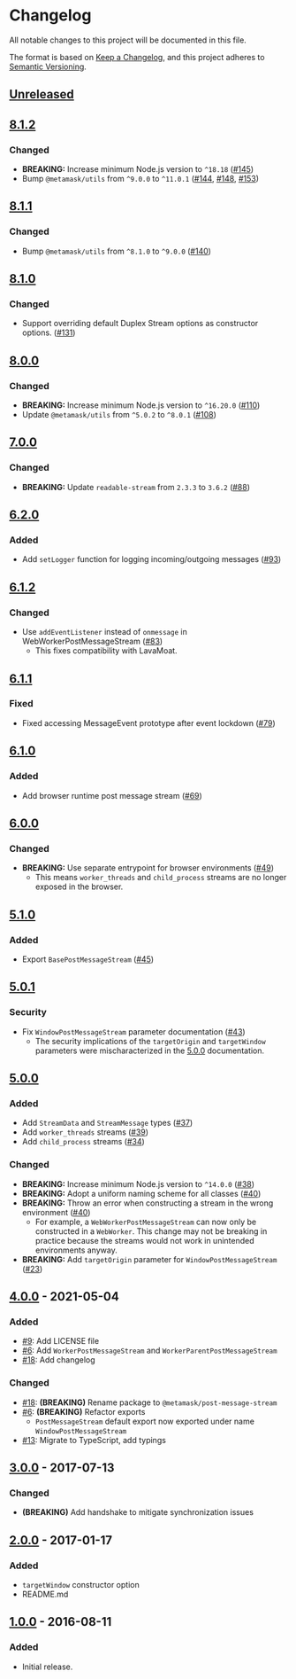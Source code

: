 # Changelog

All notable changes to this project will be documented in this file.

The format is based on [Keep a Changelog](https://keepachangelog.com/en/1.0.0/),
and this project adheres to [Semantic Versioning](https://semver.org/spec/v2.0.0.html).

## [Unreleased]

## [8.1.2]

### Changed

- **BREAKING:** Increase minimum Node.js version to `^18.18` ([#145](https://github.com/MetaMask/post-message-stream/pull/145))
- Bump `@metamask/utils` from `^9.0.0` to `^11.0.1` ([#144](https://github.com/MetaMask/post-message-stream/pull/144), [#148](https://github.com/MetaMask/post-message-stream/pull/148), [#153](https://github.com/MetaMask/post-message-stream/pull/153))

## [8.1.1]

### Changed

- Bump `@metamask/utils` from `^8.1.0` to `^9.0.0` ([#140](https://github.com/MetaMask/post-message-stream/pull/140))

## [8.1.0]

### Changed

- Support overriding default Duplex Stream options as constructor options. ([#131](https://github.com/MetaMask/post-message-stream/pull/131))

## [8.0.0]

### Changed

- **BREAKING:** Increase minimum Node.js version to `^16.20.0` ([#110](https://github.com/MetaMask/post-message-stream/pull/110))
- Update `@metamask/utils` from `^5.0.2` to `^8.0.1` ([#108](https://github.com/MetaMask/post-message-stream/pull/108))

## [7.0.0]

### Changed

- **BREAKING:** Update `readable-stream` from `2.3.3` to `3.6.2` ([#88](https://github.com/MetaMask/post-message-stream/pull/88))

## [6.2.0]

### Added

- Add `setLogger` function for logging incoming/outgoing messages ([#93](https://github.com/MetaMask/post-message-stream/pull/93))

## [6.1.2]

### Changed

- Use `addEventListener` instead of `onmessage` in WebWorkerPostMessageStream ([#83](https://github.com/MetaMask/post-message-stream/pull/83))
  - This fixes compatibility with LavaMoat.

## [6.1.1]

### Fixed

- Fixed accessing MessageEvent prototype after event lockdown ([#79](https://github.com/MetaMask/post-message-stream/pull/79))

## [6.1.0]

### Added

- Add browser runtime post message stream ([#69](https://github.com/MetaMask/post-message-stream/pull/69))

## [6.0.0]

### Changed

- **BREAKING:** Use separate entrypoint for browser environments ([#49](https://github.com/MetaMask/post-message-stream/pull/49))
  - This means `worker_threads` and `child_process` streams are no longer exposed in the browser.

## [5.1.0]

### Added

- Export `BasePostMessageStream` ([#45](https://github.com/MetaMask/post-message-stream/pull/45))

## [5.0.1]

### Security

- Fix `WindowPostMessageStream` parameter documentation ([#43](https://github.com/MetaMask/post-message-stream/pull/43))
  - The security implications of the `targetOrigin` and `targetWindow` parameters were mischaracterized in the [5.0.0] documentation.

## [5.0.0]

### Added

- Add `StreamData` and `StreamMessage` types ([#37](https://github.com/MetaMask/post-message-stream/pull/37))
- Add `worker_threads` streams ([#39](https://github.com/MetaMask/post-message-stream/pull/39))
- Add `child_process` streams ([#34](https://github.com/MetaMask/post-message-stream/pull/34))

### Changed

- **BREAKING:** Increase minimum Node.js version to `^14.0.0` ([#38](https://github.com/MetaMask/post-message-stream/pull/38))
- **BREAKING:** Adopt a uniform naming scheme for all classes ([#40](https://github.com/MetaMask/post-message-stream/pull/40))
- **BREAKING:** Throw an error when constructing a stream in the wrong environment ([#40](https://github.com/MetaMask/post-message-stream/pull/40))
  - For example, a `WebWorkerPostMessageStream` can now only be constructed in a `WebWorker`. This change may not be breaking in practice because the streams would not work in unintended environments anyway.
- **BREAKING:** Add `targetOrigin` parameter for `WindowPostMessageStream` ([#23](https://github.com/MetaMask/post-message-stream/pull/23))

## [4.0.0] - 2021-05-04

### Added

- [#9](https://github.com/MetaMask/post-message-stream.git/pull/9): Add LICENSE file
- [#6](https://github.com/MetaMask/post-message-stream.git/pull/6): Add `WorkerPostMessageStream` and `WorkerParentPostMessageStream`
- [#18](https://github.com/MetaMask/post-message-stream.git/pull/18): Add changelog

### Changed

- [#18](https://github.com/MetaMask/post-message-stream.git/pull/18): **(BREAKING)** Rename package to `@metamask/post-message-stream`
- [#6](https://github.com/MetaMask/post-message-stream.git/pull/6): **(BREAKING)** Refactor exports
  - `PostMessageStream` default export now exported under name `WindowPostMessageStream`
- [#13](https://github.com/MetaMask/post-message-stream.git/pull/13): Migrate to TypeScript, add typings

## [3.0.0] - 2017-07-13

### Changed

- **(BREAKING)** Add handshake to mitigate synchronization issues

## [2.0.0] - 2017-01-17

### Added

- `targetWindow` constructor option
- README.md

## [1.0.0] - 2016-08-11

### Added

- Initial release.

[Unreleased]: https://github.com/MetaMask/post-message-stream/compare/v8.1.2...HEAD
[8.1.2]: https://github.com/MetaMask/post-message-stream/compare/v8.1.1...v8.1.2
[8.1.1]: https://github.com/MetaMask/post-message-stream/compare/v8.1.0...v8.1.1
[8.1.0]: https://github.com/MetaMask/post-message-stream/compare/v8.0.0...v8.1.0
[8.0.0]: https://github.com/MetaMask/post-message-stream/compare/v7.0.0...v8.0.0
[7.0.0]: https://github.com/MetaMask/post-message-stream/compare/v6.2.0...v7.0.0
[6.2.0]: https://github.com/MetaMask/post-message-stream/compare/v6.1.2...v6.2.0
[6.1.2]: https://github.com/MetaMask/post-message-stream/compare/v6.1.1...v6.1.2
[6.1.1]: https://github.com/MetaMask/post-message-stream/compare/v6.1.0...v6.1.1
[6.1.0]: https://github.com/MetaMask/post-message-stream/compare/v6.0.0...v6.1.0
[6.0.0]: https://github.com/MetaMask/post-message-stream/compare/v5.1.0...v6.0.0
[5.1.0]: https://github.com/MetaMask/post-message-stream/compare/v5.0.1...v5.1.0
[5.0.1]: https://github.com/MetaMask/post-message-stream/compare/v5.0.0...v5.0.1
[5.0.0]: https://github.com/MetaMask/post-message-stream/compare/v4.0.0...v5.0.0
[4.0.0]: https://github.com/MetaMask/post-message-stream/compare/v3.0.0...v4.0.0
[3.0.0]: https://github.com/MetaMask/post-message-stream/compare/v2.0.0...v3.0.0
[2.0.0]: https://github.com/MetaMask/post-message-stream/compare/v1.0.0...v2.0.0
[1.0.0]: https://github.com/MetaMask/post-message-stream/releases/tag/v1.0.0
